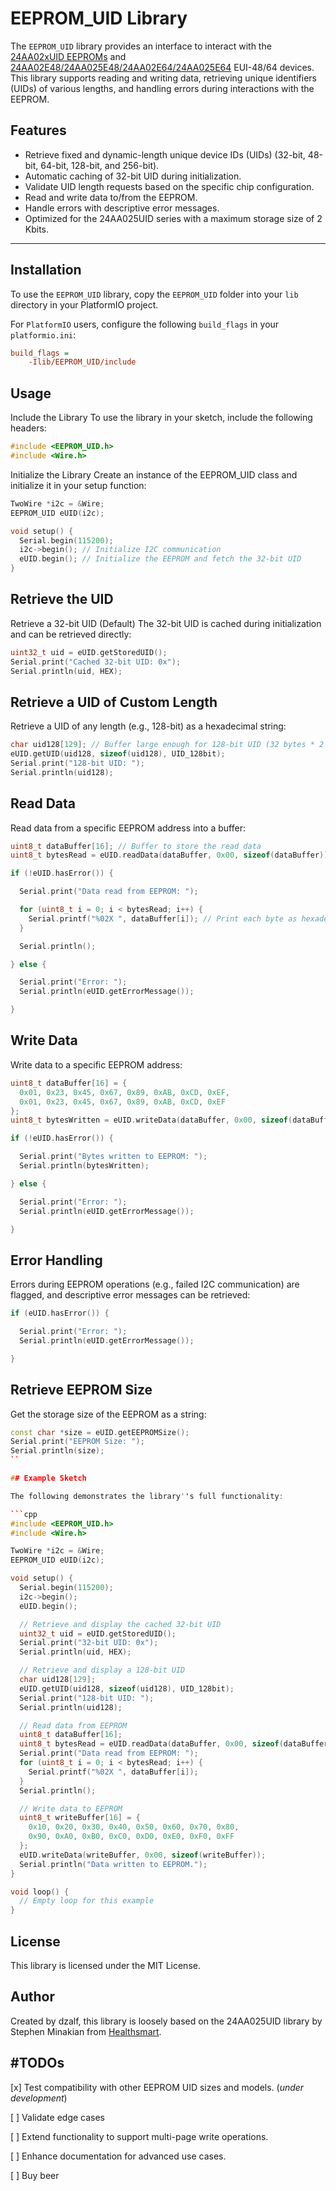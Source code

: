 # EEPROM_UID Library

The `EEPROM_UID` library provides an interface to interact with the [24AA02xUID EEPROMs](https://ww1.microchip.com/downloads/aemDocuments/documents/OTH/ProductDocuments/DataSheets/20005202A.pdf) and [24AA02E48/24AA025E48/24AA02E64/24AA025E64](https://th.mouser.com/datasheet/2/268/2_Kbit_I2C_Serial_EEPROMs__2bEUI_48_or_EUI_64_Node-3442802.pdf) EUI-48/64 devices. This library supports reading and writing data, retrieving unique identifiers (UIDs) of various lengths, and handling errors during interactions with the EEPROM.

## Features

- Retrieve fixed and dynamic-length unique device IDs (UIDs) (32-bit, 48-bit, 64-bit, 128-bit, and 256-bit).
- Automatic caching of 32-bit UID during initialization.
- Validate UID length requests based on the specific chip configuration.
- Read and write data to/from the EEPROM.
- Handle errors with descriptive error messages.
- Optimized for the 24AA025UID series with a maximum storage size of 2 Kbits.

---

## Installation

To use the `EEPROM_UID` library, copy the `EEPROM_UID` folder into your `lib` directory in your PlatformIO project.

For `PlatformIO` users, configure the following `build_flags` in your `platformio.ini`:

```ini
build_flags =
    -Ilib/EEPROM_UID/include
```

## Usage

Include the Library
To use the library in your sketch, include the following headers:

```cpp
#include <EEPROM_UID.h>
#include <Wire.h>
```

Initialize the Library
Create an instance of the EEPROM_UID class and initialize it in your setup function:

```cpp
TwoWire *i2c = &Wire;
EEPROM_UID eUID(i2c);

void setup() {
  Serial.begin(115200);
  i2c->begin(); // Initialize I2C communication
  eUID.begin(); // Initialize the EEPROM and fetch the 32-bit UID
}
```

## Retrieve the UID

Retrieve a 32-bit UID (Default)
The 32-bit UID is cached during initialization and can be retrieved directly:

```cpp
uint32_t uid = eUID.getStoredUID();
Serial.print("Cached 32-bit UID: 0x");
Serial.println(uid, HEX);
```

## Retrieve a UID of Custom Length

Retrieve a UID of any length (e.g., 128-bit) as a hexadecimal string:

```cpp
char uid128[129]; // Buffer large enough for 128-bit UID (32 bytes * 2 characters + null terminator)
eUID.getUID(uid128, sizeof(uid128), UID_128bit);
Serial.print("128-bit UID: ");
Serial.println(uid128);
```

## Read Data

Read data from a specific EEPROM address into a buffer:

```cpp
uint8_t dataBuffer[16]; // Buffer to store the read data
uint8_t bytesRead = eUID.readData(dataBuffer, 0x00, sizeof(dataBuffer));

if (!eUID.hasError()) {

  Serial.print("Data read from EEPROM: ");

  for (uint8_t i = 0; i < bytesRead; i++) {
    Serial.printf("%02X ", dataBuffer[i]); // Print each byte as hexadecimal
  }

  Serial.println();

} else {

  Serial.print("Error: ");
  Serial.println(eUID.getErrorMessage());

}
```

## Write Data

Write data to a specific EEPROM address:

```cpp
uint8_t dataBuffer[16] = {
  0x01, 0x23, 0x45, 0x67, 0x89, 0xAB, 0xCD, 0xEF,
  0x01, 0x23, 0x45, 0x67, 0x89, 0xAB, 0xCD, 0xEF
};
uint8_t bytesWritten = eUID.writeData(dataBuffer, 0x00, sizeof(dataBuffer));

if (!eUID.hasError()) {

  Serial.print("Bytes written to EEPROM: ");
  Serial.println(bytesWritten);

} else {

  Serial.print("Error: ");
  Serial.println(eUID.getErrorMessage());

}
```

## Error Handling

Errors during EEPROM operations (e.g., failed I2C communication) are flagged, and descriptive error messages can be retrieved:

```cpp
if (eUID.hasError()) {

  Serial.print("Error: ");
  Serial.println(eUID.getErrorMessage());

}
```

## Retrieve EEPROM Size

Get the storage size of the EEPROM as a string:

```cpp
const char *size = eUID.getEEPROMSize();
Serial.print("EEPROM Size: ");
Serial.println(size);
``

## Example Sketch

The following demonstrates the library''s full functionality:

```cpp
#include <EEPROM_UID.h>
#include <Wire.h>

TwoWire *i2c = &Wire;
EEPROM_UID eUID(i2c);

void setup() {
  Serial.begin(115200);
  i2c->begin();
  eUID.begin();

  // Retrieve and display the cached 32-bit UID
  uint32_t uid = eUID.getStoredUID();
  Serial.print("32-bit UID: 0x");
  Serial.println(uid, HEX);

  // Retrieve and display a 128-bit UID
  char uid128[129];
  eUID.getUID(uid128, sizeof(uid128), UID_128bit);
  Serial.print("128-bit UID: ");
  Serial.println(uid128);

  // Read data from EEPROM
  uint8_t dataBuffer[16];
  uint8_t bytesRead = eUID.readData(dataBuffer, 0x00, sizeof(dataBuffer));
  Serial.print("Data read from EEPROM: ");
  for (uint8_t i = 0; i < bytesRead; i++) {
    Serial.printf("%02X ", dataBuffer[i]);
  }
  Serial.println();

  // Write data to EEPROM
  uint8_t writeBuffer[16] = {
    0x10, 0x20, 0x30, 0x40, 0x50, 0x60, 0x70, 0x80,
    0x90, 0xA0, 0xB0, 0xC0, 0xD0, 0xE0, 0xF0, 0xFF
  };
  eUID.writeData(writeBuffer, 0x00, sizeof(writeBuffer));
  Serial.println("Data written to EEPROM.");
}

void loop() {
  // Empty loop for this example
}
```

## License

This library is licensed under the MIT License.

## Author

Created by dzalf, this library is loosely based on the 24AA025UID library by Stephen Minakian from [Healthsmart](https://github.com/Healthsmart/24AA025UID_library).

## #TODOs

[x] Test compatibility with other EEPROM UID sizes and models. (_under development_)

[ ] Validate edge cases

[ ] Extend functionality to support multi-page write operations.

[ ] Enhance documentation for advanced use cases.

[ ] Buy beer
